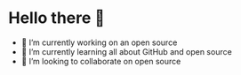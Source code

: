 # Hello there 👋

- 🔭 I’m currently working on an open source
- 🌱 I’m currently learning all about GitHub and open source
- 👯 I’m looking to collaborate on open source
